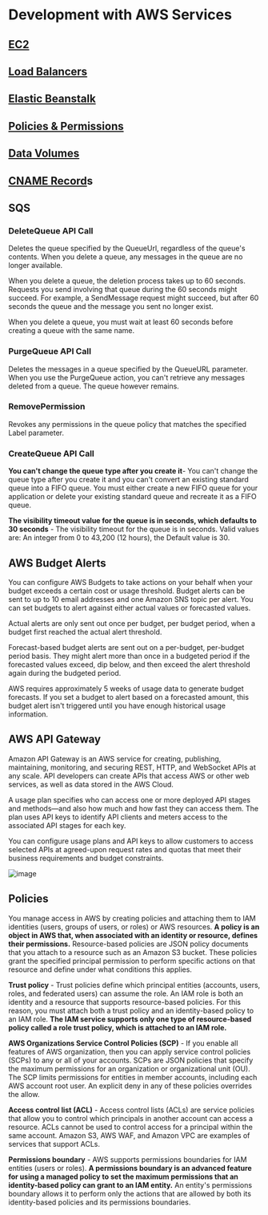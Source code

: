 # Development with AWS Services

## [EC2](https://github.com/WesH0use/AWS_Developer_Notes/blob/main/EC2_Development.md)

## [Load Balancers](https://github.com/WesH0use/AWS_Developer_Notes/blob/main/Load_Balancers_Development.md)

## [Elastic Beanstalk](https://github.com/WesH0use/AWS_Developer_Notes/blob/main/Elastic_Beanstalk_Development.md) 

## [Policies & Permissions](https://github.com/WesH0use/AWS_Developer_Notes/blob/main/Policies_Permissions_Development.md)

## [Data Volumes](https://github.com/WesH0use/AWS_Developer_Notes/blob/main/Data_Volumes_Development.md)

## [CNAME Record](https://github.com/WesH0use/AWS_Developer_Notes/blob/main/Resource_Record_Sets_Development.md)s


## SQS 
 
### DeleteQueue API Call
Deletes the queue specified by the QueueUrl, regardless of the queue's contents. When you delete a queue, any messages in the queue are no longer available.

When you delete a queue, the deletion process takes up to 60 seconds. Requests you send involving that queue during the 60 seconds might succeed. For example, a SendMessage request might succeed, but after 60 seconds the queue and the message you sent no longer exist.

When you delete a queue, you must wait at least 60 seconds before creating a queue with the same name.
 
### PurgeQueue API Call
 
Deletes the messages in a queue specified by the QueueURL parameter. When you use the PurgeQueue action, you can't retrieve any messages deleted from a queue. The queue however remains.

 ### RemovePermission 
 
 Revokes any permissions in the queue policy that matches the specified Label parameter.

### CreateQueue API Call
**You can't change the queue type after you create it**- You can't change the queue type after you create it and you can't convert an existing standard queue into a FIFO queue. You must either create a new FIFO queue for your application or delete your existing standard queue and recreate it as a FIFO queue.

**The visibility timeout value for the queue is in seconds, which defaults to 30 seconds** - The visibility timeout for the queue is in seconds. Valid values are: An integer from 0 to 43,200 (12 hours), the Default value is 30.
 
 ## AWS Budget Alerts
  
  You can configure AWS Budgets to take actions on your behalf when your budget exceeds a certain cost or usage threshold. Budget alerts can be sent to up to 10 email addresses and one Amazon SNS topic per alert. You can set budgets to alert against either actual values or forecasted values.

Actual alerts are only sent out once per budget, per budget period, when a budget first reached the actual alert threshold.

Forecast-based budget alerts are sent out on a per-budget, per-budget period basis. They might alert more than once in a budgeted period if the forecasted values exceed, dip below, and then exceed the alert threshold again during the budgeted period.

AWS requires approximately 5 weeks of usage data to generate budget forecasts. If you set a budget to alert based on a forecasted amount, this budget alert isn't triggered until you have enough historical usage information.
  
  ## AWS API Gateway
  
Amazon API Gateway is an AWS service for creating, publishing, maintaining, monitoring, and securing REST, HTTP, and WebSocket APIs at any scale. API developers can create APIs that access AWS or other web services, as well as data stored in the AWS Cloud.
  
A usage plan specifies who can access one or more deployed API stages and methods—and also how much and how fast they can access them. The plan uses API keys to identify API clients and meters access to the associated API stages for each key.

You can configure usage plans and API keys to allow customers to access selected APIs at agreed-upon request rates and quotas that meet their business requirements and budget constraints.
  
  ![image](https://user-images.githubusercontent.com/44325167/129881859-4a5697e0-f0e7-41f0-9be2-24771572c44e.png)

 
 
## Policies 
 
You manage access in AWS by creating policies and attaching them to IAM identities (users, groups of users, or roles) or AWS resources. **A policy is an object in AWS that, when associated with an identity or resource, defines their permissions.** Resource-based policies are JSON policy documents that you attach to a resource such as an Amazon S3 bucket. These policies grant the specified principal permission to perform specific actions on that resource and define under what conditions this applies.
 
**Trust policy** - Trust policies define which principal entities (accounts, users, roles, and federated users) can assume the role. An IAM role is both an identity and a resource that supports resource-based policies. For this reason, you must attach both a trust policy and an identity-based policy to an IAM role. **The IAM service supports only one type of resource-based policy called a role trust policy, which is attached to an IAM role.**
 
**AWS Organizations Service Control Policies (SCP)** - If you enable all features of AWS organization, then you can apply service control policies (SCPs) to any or all of your accounts. SCPs are JSON policies that specify the maximum permissions for an organization or organizational unit (OU). The SCP limits permissions for entities in member accounts, including each AWS account root user. An explicit deny in any of these policies overrides the allow.

**Access control list (ACL)** - Access control lists (ACLs) are service policies that allow you to control which principals in another account can access a resource. ACLs cannot be used to control access for a principal within the same account. Amazon S3, AWS WAF, and Amazon VPC are examples of services that support ACLs.

**Permissions boundary** - AWS supports permissions boundaries for IAM entities (users or roles). **A permissions boundary is an advanced feature for using a managed policy to set the maximum permissions that an identity-based policy can grant to an IAM entity.** An entity's permissions boundary allows it to perform only the actions that are allowed by both its identity-based policies and its permissions boundaries.
